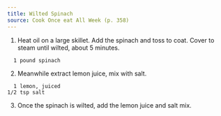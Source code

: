 ```yaml
---
title: Wilted Spinach
source: Cook Once eat All Week (p. 358)
---
```


1) Heat oil on a large skillet. Add the spinach and toss to coat. Cover to steam until wilted, about 5 minutes.

```
  1 pound spinach
```

2) Meanwhile extract lemon juice, mix with salt.

```
  1 lemon, juiced
1/2 tsp salt
```

3) Once the spinach is wilted, add the lemon juice and salt mix.
